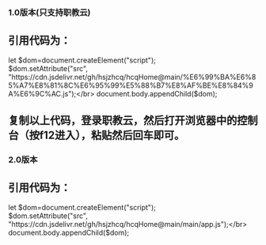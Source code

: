 ### 1.0版本(只支持职教云)

## 引用代码为：

let $dom=document.createElement("script");</br>
$dom.setAttribute("src", "https://cdn.jsdelivr.net/gh/hsjzhcq/hcqHome@main/%E6%99%BA%E6%85%A7%E8%81%8C%E6%95%99%E5%88%B7%E8%AF%BE%E8%84%9A%E6%9C%AC.js");</br>
document.body.appendChild($dom);</br>

## 复制以上代码，登录职教云，然后打开浏览器中的控制台（按f12进入），粘贴然后回车即可。

### 2.0版本

## 引用代码为：

let $dom=document.createElement("script");</br>
$dom.setAttribute("src", "https://cdn.jsdelivr.net/gh/hsjzhcq/hcqHome@main/main/app.js");</br>
document.body.appendChild($dom);</br>
